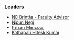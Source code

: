 ### Leaders

* [NC Brintha - Faculty Advisor](mailto:nc.brintha@owasp.org)
* [Nipun Negi](mailto:nipun.negi@owasp.org)
* [Faizan Manzoor](mailto:faizan.manzoor@owasp.org)
* [Kothapalli Hitesh Kumar](mailto:hitesh.kumar@owasp.org)


